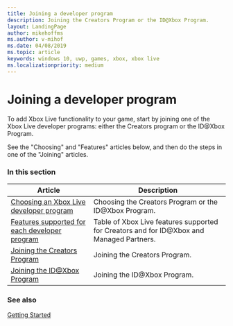 ```yaml
---
title: Joining a developer program
description: Joining the Creators Program or the ID@Xbox Program.
layout: LandingPage
author: mikehoffms
ms.author: v-mihof
ms.date: 04/08/2019
ms.topic: article
keywords: windows 10, uwp, games, xbox, xbox live
ms.localizationpriority: medium
---
```


# Joining a developer program

To add Xbox Live functionality to your game, start by joining one of the Xbox Live developer programs: either the Creators program or the ID@Xbox Program.

See the "Choosing" and "Features" articles below, and then do the steps in one of the "Joining" articles.


### In this section

| Article | Description |
|---------|-------------|
| [Choosing an Xbox Live developer program](../../developer-program-overview.md) | Choosing the Creators Program or the ID@Xbox Program. |
| [Features supported for each developer program](../feature-comparison-table.md) | Table of Xbox Live features supported for Creators and for ID@Xbox and Managed Partners. |
| [Joining the Creators Program](join-creators-program.md) | Joining the Creators Program. |
| [Joining the ID@Xbox Program](join-mp-program.md) | Joining the ID@Xbox Program. |


### See also

[Getting Started](../index.md)
